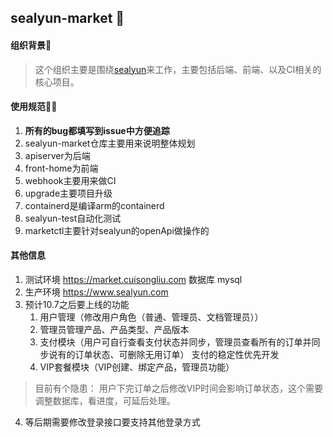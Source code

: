 ## sealyun-market 👋

<!--

**Here are some ideas to get you started:**

🙋‍♀️ A short introduction - what is your organization all about?
🌈 Contribution guidelines - how can the community get involved?
👩‍💻 Useful resources - where can the community find your docs? Is there anything else the community should know?
🍿 Fun facts - what does your team eat for breakfast?
🧙 Remember, you can do mighty things with the power of [Markdown](https://guides.github.com/features/mastering-markdown/)
-->

#### 组织背景🌈

> 这个组织主要是围绕[sealyun](www.sealyun.com)来工作，主要包括后端、前端、以及CI相关的核心项目。

#### 使用规范👩‍💻

1. **所有的bug都填写到issue中方便追踪**
2. sealyun-market仓库主要用来说明整体规划
3. apiserver为后端
4. front-home为前端
5. webhook主要用来做CI
6. upgrade主要项目升级
7. containerd是编译arm的containerd
8. sealyun-test自动化测试
9. marketctl主要针对sealyun的openApi做操作的

#### 其他信息


1. 测试环境 https://market.cuisongliu.com  数据库 mysql 
2. 生产环境 https://www.sealyun.com
3. 预计10.7之后要上线的功能
	1. 用户管理（修改用户角色（普通、管理员、文档管理员））
	2. 管理员管理产品、产品类型、产品版本
	3. 支付模块（用户可自行查看支付状态并同步，管理员查看所有的订单并同步说有的订单状态、可删除无用订单） 支付的稳定性优先开发
	4. VIP套餐模块（VIP创建、绑定产品，管理员功能）
  > 目前有个隐患： 用户下完订单之后修改VIP时间会影响订单状态，这个需要调整数据库，看进度，可延后处理。
4. 等后期需要修改登录接口要支持其他登录方式  
